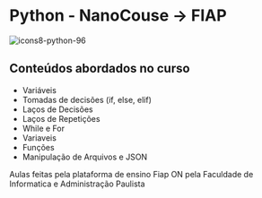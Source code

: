 # Python - NanoCouse -> FIAP
![icons8-python-96](https://user-images.githubusercontent.com/63116407/110850552-aaf3bf80-828e-11eb-9e9a-d2e67e39409b.png)

## Conteúdos abordados no curso
<ul>
  <li>Variáveis</li>
  <li>Tomadas de decisões (if, else, elif)</li>
  <li>Laços de Decisões</li>
  <li>Laços de Repetições</li>
  <li>While e For</li>
  <li>Variaveis</li>
  <li>Funções</li>
  <li>Manipulação de Arquivos e JSON </li>
  
</ul>

Aulas feitas pela plataforma de ensino Fiap ON pela Faculdade de Informatica e Administração Paulista
